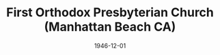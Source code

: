 ---
date: &id001 1946-12-01
end_date: null
location:
  address: null
  city: Manhattan Beach
  state: CA
minister:
- end: 1947-01-01
  name: Clifford Smith
  start: 1946-01-01
  type: Pastor
- end: 1956-01-01
  name: Wilson Albright
  start: 1948-01-01
  type: Pastor
- end: 1962-01-01
  name: Paul Lovik
  start: 1957-01-01
  type: Pastor
- end: 1974-01-01
  name: Ralph Clough
  start: 1962-01-01
  type: Pastor
- end: 1981-01-01
  name: Michael Stingley
  start: 1975-01-01
  type: Pastor
- end: 1989-01-28
  name: Mark House
  start: 1983-01-01
  type: Pastor
- end: 1977-01-01
  name: Calvin Malcor
  start: 1971-01-01
  type: Assistant Pastor
- end: 1969-01-01
  name: Daniel Overduin
  start: 1968-01-01
  type: Associate Pastor
- end: 1982-01-01
  name: William Welmers
  start: 1977-01-01
  type: Associate Pastor
ministers:
- Clifford Smith
- Wilson Albright
- Paul Lovik
- Ralph Clough
- Michael Stingley
- Mark House
- Calvin Malcor
- Daniel Overduin
- William Welmers
name: First Orthodox Presbyterian Church
names:
- end: 1989-01-28
  name: First Orthodox Presbyterian Church
  start: 1946-12-01
origination_date: *id001
raw_data: "AR Manhattan Beach\nFirst Orthodox Presbyterian Church (December 1, 1946\u2013\
  January 28, 1989)\n(transferred to the Presbyterian Church in America, 1989)\nPastors:\
  \ Clifford Smith, 1946\u201347\nWilson Albright, 1948\u201356\nPaul Lovik, 1957\u2013\
  62\nRalph Clough, 1962\u201374\nMichael Stingley, 1975\u201381\nMark House, 1983\u2013\
  89\nAsst. Pastor: Calvin Malcor, 1971\u201377\nAssoc. Pastors: Daniel Overduin,\
  \ 1968\u201369\nWilliam Welmers, 1977\u201382\n"
received_from: null
states:
- CA
status:
  active: false
  end_date: 1989-01-28
  reason: transfer
  received_from: null
  withdrawal_to: null
title: First Orthodox Presbyterian Church (Manhattan Beach CA)
year_established:
- 1946

---